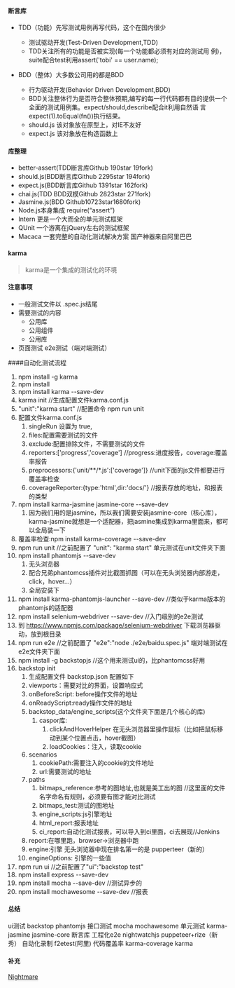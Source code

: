 #### 断言库
* TDD（功能）先写测试用例再写代码，这个在国内很少
    * 测试驱动开发(Test-Driven Development,TDD)
    * TDD关注所有的功能是否被实现(每一个功能都必须有对应的测试用 例)，suite配合test利用assert('tobi' == user.name);

* BDD（整体）大多数公司用的都是BDD
    * 行为驱动开发(Behavior Driven Development,BDD)
    * BDD关注整体行为是否符合整体预期,编写的每一行代码都有目的提供一个全面的测试用例集。expect/should,describe配合it利用自然语 言expect(1).toEqual(fn())执行结果。
    * should.js 该对象放在原型上，对IE不友好
    * expect.js 该对象放在构造函数上
#### 库整理
* better-assert(TDD断言库Github 190star 19fork)
* should.js(BDD断言库Github 2295star 194fork)
* expect.js(BDD断言库Github 1391star 162fork)
* chai.js(TDD BDD双模Github 2823star 271fork)
* Jasmine.js(BDD Github10723star1680fork)
* Node.js本身集成 require(“assert”)
* Intern 更是一个大而全的单元测试框架
* QUnit 一个游离在jQuery左右的测试框架
* Macaca 一套完整的自动化测试解决方案 国产神器来自阿里巴巴

#### karma
> karma是一个集成的测试化的环境

#### 注意事项
* 一般测试文件以 .spec.js结尾
* 需要测试的内容
    * 公用库
    * 公用组件
    * 公用库
* 页面测试 e2e测试（端对端测试）


####自动化测试流程
1. npm install -g karma
2. npm install
3. npm install karma --save-dev
4. karma init //生成配置文件karma.conf.js
5. "unit":"karma start" //配置命令 npm run unit
6. 配置文件karma.conf.js
    1. singleRun 设置为 true,
    2. files:配置需要测试的文件
    3. exclude:配置排除文件，不需要测试的文件
    4. reporters:['progress','coverage']   //progress:进度报告，coverage:覆盖率报告
    5. preprocessors:{'unit/**/*.js':['coverage']}  //unit下面的js文件都要进行覆盖率检查
    6. coverageReporter:{type:'html',dir:'docs/'}  //报表存放的地址，和报表的类型
7. npm install karma-jasmine jasmine-core --save-dev
    1. 因为我们用的是jasmine，所以我们需要安装jasmine-core（核心库），karma-jasmine就想是一个适配器，把jasmine集成到karma里面来，都可以全局装一下
8. 覆盖率检查:npm install karma-coverage --save-dev
9. npm run unit  //之前配置了 "unit": "karma start"  单元测试在unit文件夹下面
10. npm install phantomjs --save-dev
    1.  无头浏览器
    2.  配合兄弟phantomcss插件对比截图抓图（可以在无头浏览器内部游走，click，hover...）
    3.  全局安装下
11. npm install karma-phantomjs-launcher --save-dev  //类似于karma版本的phantomjs的适配器
12. npm install selenium-webdriver --save-dev //入门级别的e2e测试
13. 到 https://www.npmjs.com/package/selenium-webdriver 下载浏览器驱动，放到根目录
14. npm run e2e //之前配置了  "e2e":"node ./e2e/baidu.spec.js"  端对端测试在e2e文件夹下面
15. npm install -g backstopjs  //这个用来测试ui的，比phantomcss好用
16. backstop init
    1. 生成配置文件 backstop.json  配置如下
    2. viewports：需要对比的界面，设置响应式
    3. onBeforeScript: before操作文件的地址
    4. onReadyScript:ready操作文件的地址
    5. backstop_data/engine_scripts(这个文件夹下面是几个核心的库)
        1. caspor库:
            1. clickAndHoverHelper 在无头浏览器里操作鼠标（比如把鼠标移动到某个位置点击，hover截图）
            2. loadCookies：注入，读取cookie
    6. scenarios
        1. cookiePath:需要注入的cookie的文件地址
        2. url:需要测试的地址
    7. paths
        1. bitmaps_reference:参考的图地址,也就是美工出的图 //这里面的文件名字命名有规则，必须要有图才能对比测试
        2. bitmaps_test:测试的图地址
        3. engine_scripts:js引擎地址
        4. html_report:报表地址
        5. ci_report:自动化测试报表，可以导入到ci里面，ci去展现//Jenkins
    8. report:在哪里跑，browser->浏览器中跑
    9. engine:引擎  无头浏览器中现在排名第一的是 pupperteer（新的）
    10. engineOptions: 引擎的一些值
17. npm run ui //之前配置了"ui":"backstop test"
18. npm install express --save-dev
19. npm install mocha --save-dev  //测试异步的
20. npm install mochawesome --save-dev  //报表

#### 总结
ui测试  backstop  phantomjs
接口测试  mocha mochawesome
单元测试  karma-jasmine jasmine-core 断言库
工程化e2e nightwatchjs puppeteer+rize（新秀）
自动化录制 f2etest(阿里)
代码覆盖率 karma-coverage karma


#### 补充 
[Nightmare](https://github.com/ruanyf/jstraining/blob/master/demos/README.md#rest-api)


